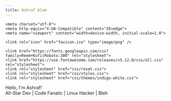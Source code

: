 ```yaml
---
title: Ashraf Alam
---
```


	<meta charset="utf-8">
	<meta http-equiv="X-UA-Compatible" content="IE=edge">
	<meta name="viewport" content="width=device-width, initial-scale=1.0">
  
	<link rel="icon" href="favicon.ico" type="image/png" />

	<link href="https://fonts.googleapis.com/css?family=Reem+Kufi|Roboto:300" rel="stylesheet">
	<link href="https://use.fontawesome.com/releases/v5.12.0/css/all.css" rel="stylesheet">
	<link rel="stylesheet" href="css/reset.css">
	<link rel="stylesheet" href="css/styles.css">
	<link rel="stylesheet" href="css/themes/indigo-white.css">
  
<div class="intro">Hello, I'm Ashraf!</div>
		<div class="tagline">All-Star Dev | Code Fanatic | Linux Hacker | Bleh</div>
		<!-- Find your icons from here - https://fontawesome.com/icons?d=gallery&s=brands -->
		<div class="icons-social">
			<a target="_blank" href="https://github.com"><i class="fab fa-github"></i></a>
			<a target="_blank" href="https://twitter.com"><i class="fab fa-twitter"></i></a>
			<a target="_blank" href="https://dev.to"><i class="fab fa-dev"></i></a>
			<a target="_blank" href="https://stackoverflow.com"><i class="fab fa-stack-overflow"></i></a>
			<a target="_blank" href="https://www.linkedin.com"><i class="fab fa-linkedin"></i></a>
			<a target="_blank" href="https://medium.com"><i class="fab fa-medium"></i></a>
			<a target="_blank" href="https://www.freecodecamp.org"><i class="fab fa-free-code-camp"></i></a>
			<a target="_blank" href="https://www.behance.net"><i class="fab fa-behance"></i></a>
			<a target="_blank" href="https://codepen.io"><i class="fab fa-codepen"></i></a>
</div>
